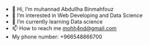 - 👋 Hi, I’m muhannad Abdullha Binmahfouz
- 👀 I’m interested in Web Developing and Data Science 
- 🌱 I’m currently learning Data science 
- 📫 How to reach me mohh4nd@gmail.com  
- My phone number: +966548866700

<!---
mohh4nd/mohh4nd is a ✨ special ✨ repository because its `README.md` (this file) appears on your GitHub profile.
You can click the Preview link to take a look at your changes.
--->

